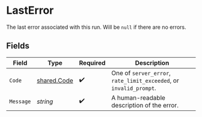 # LastError

The last error associated with this run. Will be `null` if there are no errors.


## Fields

| Field                                                              | Type                                                               | Required                                                           | Description                                                        |
| ------------------------------------------------------------------ | ------------------------------------------------------------------ | ------------------------------------------------------------------ | ------------------------------------------------------------------ |
| `Code`                                                             | [shared.Code](../../../pkg/models/shared/code.md)                  | :heavy_check_mark:                                                 | One of `server_error`, `rate_limit_exceeded`, or `invalid_prompt`. |
| `Message`                                                          | *string*                                                           | :heavy_check_mark:                                                 | A human-readable description of the error.                         |